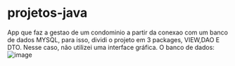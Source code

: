 # projetos-java
App que faz a gestao de um condominio a partir da conexao com um banco de dados MYSQL, para isso, dividi o projeto em 3 packages, VIEW,DAO E DTO. Nesse caso, não utilizei uma interface gráfica. 
O banco de dados: 
![image](https://user-images.githubusercontent.com/73083510/180581772-4707a521-90f4-4737-a8f2-6ad15c75b271.png)
